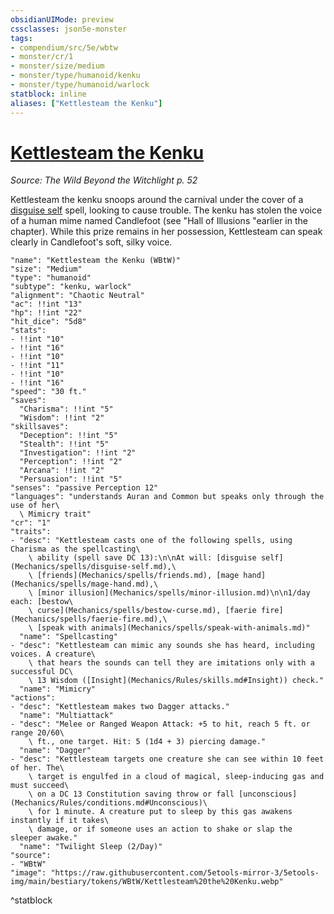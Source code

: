 ```yaml
---
obsidianUIMode: preview
cssclasses: json5e-monster
tags:
- compendium/src/5e/wbtw
- monster/cr/1
- monster/size/medium
- monster/type/humanoid/kenku
- monster/type/humanoid/warlock
statblock: inline
aliases: ["Kettlesteam the Kenku"]
---
```

# [Kettlesteam the Kenku](Mechanics\bestiary\npc/kettlesteam-the-kenku-wbtw.md)
*Source: The Wild Beyond the Witchlight p. 52*  

Kettlesteam the kenku snoops around the carnival under the cover of a [disguise self](Mechanics/spells/disguise-self.md) spell, looking to cause trouble. The kenku has stolen the voice of a human mime named Candlefoot (see "Hall of Illusions "earlier in the chapter). While this prize remains in her possession, Kettlesteam can speak clearly in Candlefoot's soft, silky voice.

```statblock
"name": "Kettlesteam the Kenku (WBtW)"
"size": "Medium"
"type": "humanoid"
"subtype": "kenku, warlock"
"alignment": "Chaotic Neutral"
"ac": !!int "13"
"hp": !!int "22"
"hit_dice": "5d8"
"stats":
- !!int "10"
- !!int "16"
- !!int "10"
- !!int "11"
- !!int "10"
- !!int "16"
"speed": "30 ft."
"saves":
  "Charisma": !!int "5"
  "Wisdom": !!int "2"
"skillsaves":
  "Deception": !!int "5"
  "Stealth": !!int "5"
  "Investigation": !!int "2"
  "Perception": !!int "2"
  "Arcana": !!int "2"
  "Persuasion": !!int "5"
"senses": "passive Perception 12"
"languages": "understands Auran and Common but speaks only through the use of her\
  \ Mimicry trait"
"cr": "1"
"traits":
- "desc": "Kettlesteam casts one of the following spells, using Charisma as the spellcasting\
    \ ability (spell save DC 13):\n\nAt will: [disguise self](Mechanics/spells/disguise-self.md),\
    \ [friends](Mechanics/spells/friends.md), [mage hand](Mechanics/spells/mage-hand.md),\
    \ [minor illusion](Mechanics/spells/minor-illusion.md)\n\n1/day each: [bestow\
    \ curse](Mechanics/spells/bestow-curse.md), [faerie fire](Mechanics/spells/faerie-fire.md),\
    \ [speak with animals](Mechanics/spells/speak-with-animals.md)"
  "name": "Spellcasting"
- "desc": "Kettlesteam can mimic any sounds she has heard, including voices. A creature\
    \ that hears the sounds can tell they are imitations only with a successful DC\
    \ 13 Wisdom ([Insight](Mechanics/Rules/skills.md#Insight)) check."
  "name": "Mimicry"
"actions":
- "desc": "Kettlesteam makes two Dagger attacks."
  "name": "Multiattack"
- "desc": "Melee or Ranged Weapon Attack: +5 to hit, reach 5 ft. or range 20/60\
    \ ft., one target. Hit: 5 (1d4 + 3) piercing damage."
  "name": "Dagger"
- "desc": "Kettlesteam targets one creature she can see within 10 feet of her. The\
    \ target is engulfed in a cloud of magical, sleep-inducing gas and must succeed\
    \ on a DC 13 Constitution saving throw or fall [unconscious](Mechanics/Rules/conditions.md#Unconscious)\
    \ for 1 minute. A creature put to sleep by this gas awakens instantly if it takes\
    \ damage, or if someone uses an action to shake or slap the sleeper awake."
  "name": "Twilight Sleep (2/Day)"
"source":
- "WBtW"
"image": "https://raw.githubusercontent.com/5etools-mirror-3/5etools-img/main/bestiary/tokens/WBtW/Kettlesteam%20the%20Kenku.webp"
```
^statblock